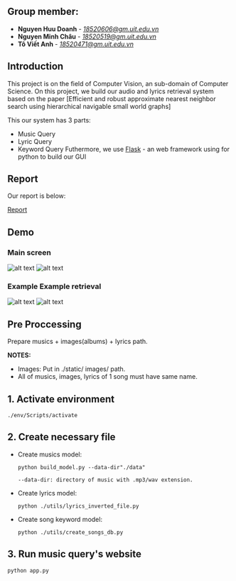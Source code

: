 ## Group member:
* **Nguyen Huu Doanh** - *18520606@gm.uit.edu.vn*
* **Nguyen Minh Châu** - *18520519@gm.uit.edu.vn*
* **Tô Viết Anh** - *18520471@gm.uit.edu.vn*
## Introduction
This project is on the field of Computer Vision, an sub-domain of Computer Science. On this project, we build our audio and lyrics retrieval system based on the paper [Efficient and robust approximate nearest neighbor search using hierarchical navigable small world graphs]

This our system has 3 parts:

* Music Query
* Lyric Query
* Keyword Query
Futhermore, we use [Flask](https://flask.palletsprojects.com/en/1.1.x/) - an web framework using for python to build our GUI
## Report

Our report is below:

[Report](Report.pdf)

## Demo
### Main screen

![alt text](./static/images/main.jpeg)
![alt text](./static/images/main1.jpeg)

### Example Example retrieval

![alt text](./static/images/demo1.jpeg)
![alt text](./static/images/demo2.jpeg)

## Pre Proccessing

Prepare musics + images(albums) + lyrics path.

**NOTES:**
* Images: Put in ./static/ images/ path.
* All of musics, images, lyrics of 1 song must have same name.

## 1. Activate environment

    ./env/Scripts/activate

## 2. Create necessary file

* Create musics model:

      python build_model.py --data-dir"./data"

      --data-dir: directory of music with .mp3/wav extension.

* Create lyrics model:

      python ./utils/lyrics_inverted_file.py

* Create song keyword model:

      python ./utils/create_songs_db.py

    
## 3. Run music query's website

    python app.py
    
